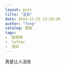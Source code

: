 ```yaml
---
layout: post
title: "沮丧"
date: 2014-11-23 23:26:29
author: "Teng"
catalog: 随笔
tags:
-  随想录
-  lofter
-  感叹
---
```

真是让人沮丧
